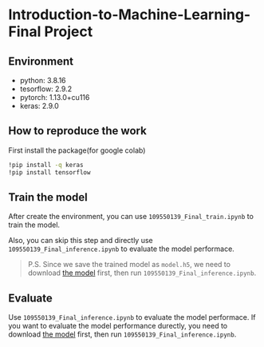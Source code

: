 # Introduction-to-Machine-Learning-Final Project

## Environment
* python: 3.8.16
* tesorflow: 2.9.2
* pytorch: 1.13.0+cu116
* keras: 2.9.0

## How to reproduce the work
First install the package(for google colab)
```bash
!pip install -q keras
!pip install tensorflow
```

## Train the model
After create the environment, you can use `109550139_Final_train.ipynb` to train the model.

Also, you can skip this step and directly use `109550139_Final_inference.ipynb` to evaluate the model performace.
>P.S. Since we save the trained model as `model.h5`, we need to download [the model](https://drive.google.com/drive/folders/1bKJTxncll687Rdsdr0xXWU_3BLsR8fR0) first, then run `109550139_Final_inference.ipynb`.

## Evaluate
Use `109550139_Final_inference.ipynb` to evaluate the model performace.
If you want to evaluate the model performance durectly, you need to download [the model](https://drive.google.com/drive/folders/1bKJTxncll687Rdsdr0xXWU_3BLsR8fR0) first, then run `109550139_Final_inference.ipynb`.
